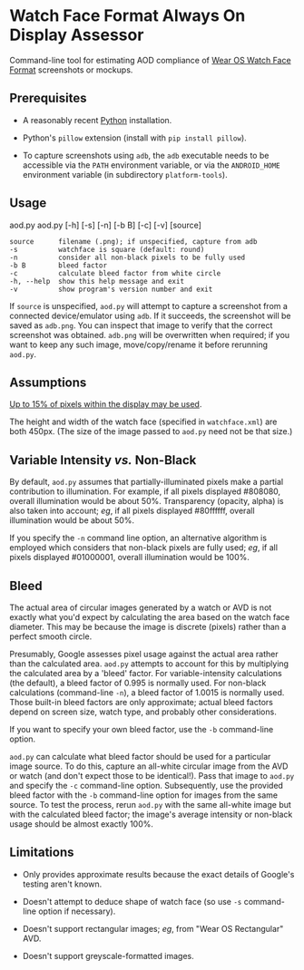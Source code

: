 # Watch Face Format Always On Display Assessor

Command-line tool for estimating AOD compliance of [Wear OS Watch Face Format](https://developer.android.com/training/wearables/wff) screenshots or mockups.

## Prerequisites

* A reasonably recent [Python](https://www.python.org/downloads/) installation.

* Python's `pillow` extension (install with `pip install pillow`).

* To capture screenshots using `adb`, the `adb` executable needs to be accessible via the `PATH` environment variable, or via the `ANDROID_HOME` environment variable (in subdirectory `platform-tools`).

## Usage

aod.py aod.py [-h] [-s] [-n] [-b B] [-c] [-v] [source]

    source      filename (.png); if unspecified, capture from adb
    -s          watchface is square (default: round)
    -n          consider all non-black pixels to be fully used
    -b B        bleed factor
    -c          calculate bleed factor from white circle
    -h, --help  show this help message and exit
    -v          show program's version number and exit

If `source` is unspecified, `aod.py` will attempt to capture a screenshot from a connected device/emulator using `adb`. If it succeeds, the screenshot will be saved as `adb.png`. You can inspect that image to verify that the correct screenshot was obtained. `adb.png` will be overwritten when required; if you want to keep any such image, move/copy/rename it before rerunning `aod.py`.

## Assumptions

[Up to 15% of pixels within the display may be used](https://developer.android.com/docs/quality-guidelines/wear-app-quality).

The height and width of the watch face (specified in `watchface.xml`) are both 450px. (The size of the image passed to `aod.py` need not be that size.)

## Variable Intensity *vs.* Non-Black

By default, `aod.py` assumes that partially-illuminated pixels make a partial contribution to illumination. For example, if all pixels displayed #808080, overall illumination would be about 50%. Transparency (opacity, alpha) is also taken into account; *eg*, if all pixels displayed #80ffffff, overall illumination would be about 50%.

If you specify the `-n` command line option, an alternative algorithm is employed which considers that non-black pixels are fully used; *eg*, if all pixels displayed #01000001, overall illumination would be 100%.

## Bleed

The actual area of circular images generated by a watch or AVD is not exactly what you'd expect by calculating the area based on the watch face diameter. This may be because the image is discrete (pixels) rather than a perfect smooth circle.

Presumably, Google assesses pixel usage against the actual area rather than the calculated area. `aod.py` attempts to account for this by multiplying the calculated area by a 'bleed' factor. For variable-intensity calculations (the default), a bleed factor of 0.995 is normally used. For non-black calculations (command-line `-n`), a bleed factor of 1.0015 is normally used. Those built-in bleed factors are only approximate; actual bleed factors depend on screen size, watch type, and probably other considerations.

If you want to specify your own bleed factor, use the `-b` command-line option.

`aod.py` can calculate what bleed factor should be used for a particular image source. To do this, capture an all-white circular image from the AVD or watch (and don't expect those to be identical!). Pass that image to `aod.py` and specify the `-c` command-line option. Subsequently, use the provided bleed factor with the `-b` command-line option for images from the same source. To test the process, rerun `aod.py` with the same all-white image but with the calculated bleed factor; the image's average intensity or non-black usage should be almost exactly 100%.

## Limitations

* Only provides approximate results because the exact details of Google's testing aren't known.

* Doesn't attempt to deduce shape of watch face (so use `-s` command-line option if necessary).

* Doesn't support rectangular images; *eg*, from "Wear OS Rectangular" AVD.

* Doesn't support greyscale-formatted images.